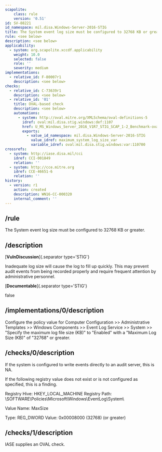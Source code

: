 ```yaml
---
scapolite:
    class: rule
    version: '0.51'
id: SV-88221
id_namespace: mil.disa.Windows-Server-2016-STIG
title: The System event log size must be configured to 32768 KB or greater.
rule: <see below>
description: <see below>
applicability:
  - system: org.scapolite.xccdf.applicability
    weight: 10.0
    selected: false
    role: ''
    severity: medium
implementations:
  - relative_id: F-80007r1
    description: <see below>
checks:
  - relative_id: C-73639r1
    description: <see below>
  - relative_id: '01'
    title: OVAL-based check
    description: <see below>
    automations:
      - system: http://oval.mitre.org/XMLSchema/oval-definitions-5
        idref: oval:mil.disa.stig.windows:def:1107
        href: U_MS_Windows_Server_2016_V1R7_STIG_SCAP_1-2_Benchmark-oval.xml
        exports:
          - value_id_namespace: mil.disa.Windows-Server-2016-STIG
            value_idref: maximum_system_log_size_var
            variable_idref: oval:mil.disa.stig.windows:var:110700
crossrefs:
  - system: http://iase.disa.mil/cci
    idref: CCI-001849
    relation: ''
  - system: http://cce.mitre.org
    idref: CCE-46651-6
    relation: ''
history:
  - version: r1
    action: created
    description: WN16-CC-000320
    internal_comment: ''
---
```



## /rule

The System event log size must be configured to 32768 KB or greater.

## /description

[**VulnDiscussion**]{.separator type='STIG'}

Inadequate log size will cause the log to fill up quickly. This may prevent audit events from being recorded properly and require frequent attention by administrative personnel.

[**Documentable**]{.separator type='STIG'}

false

## /implementations/0/description

Configure the policy value for Computer Configuration >> Administrative Templates >> Windows Components >> Event Log Service >> System >> "Specify the maximum log file size (KB)" to "Enabled" with a "Maximum Log Size (KB)" of "32768" or greater.

## /checks/0/description

If the system is configured to write events directly to an audit server, this is NA.

If the following registry value does not exist or is not configured as specified, this is a finding.

Registry Hive: HKEY_LOCAL_MACHINE
Registry Path: \SOFTWARE\Policies\Microsoft\Windows\EventLog\System\

Value Name: MaxSize

Type: REG_DWORD
Value: 0x00008000 (32768) (or greater)

## /checks/1/description

IASE supplies an OVAL check.
